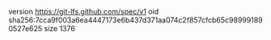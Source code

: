 version https://git-lfs.github.com/spec/v1
oid sha256:7cca9f003a6ea4447173e6b437d371aa074c2f857cfcb65c989991890527e625
size 1376
